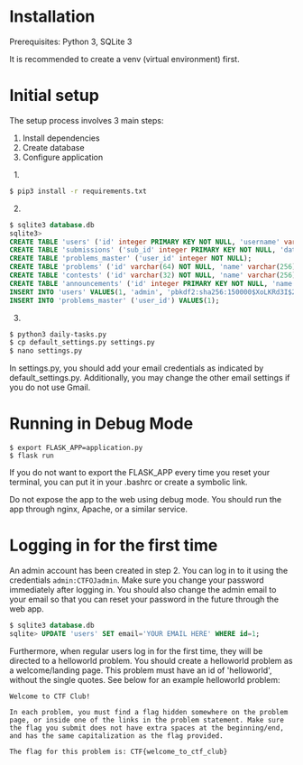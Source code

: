 # Installation

Prerequisites: Python 3, SQLite 3

It is recommended to create a venv (virtual environment) first.

# Initial setup
The setup process involves 3 main steps:
1. Install dependencies
2. Create database
3. Configure application

&nbsp;
1.
```bash
$ pip3 install -r requirements.txt
```

2.
```sql
$ sqlite3 database.db
sqlite3>
CREATE TABLE 'users' ('id' integer PRIMARY KEY NOT NULL, 'username' varchar(20) NOT NULL, 'password' varchar(64) NOT NULL, 'email' varchar(128), 'join_date' datetime NOT NULL DEFAULT (0) , 'admin' boolean NOT NULL DEFAULT (0) , 'banned' boolean NOT NULL DEFAULT (0), 'verified' boolean NOT NULL DEFAULT (0));
CREATE TABLE 'submissions' ('sub_id' integer PRIMARY KEY NOT NULL, 'date' datetime NOT NULL,'user_id' integer NOT NULL,'problem_id' varchar(32) NOT NULL,'contest_id' varchar(32), 'correct' boolean NOT NULL);
CREATE TABLE 'problems_master' ('user_id' integer NOT NULL);
CREATE TABLE 'problems' ('id' varchar(64) NOT NULL, 'name' varchar(256) NOT NULL, 'description' varchar(16384), 'point_value' integer NOT NULL DEFAULT (0), 'category' varchar(64), 'flag' varchar(256) NOT NULL , 'editorial' text, 'hints' varchar(16384), 'draft' boolean NOT NULL DEFAULT(0));
CREATE TABLE 'contests' ('id' varchar(32) NOT NULL, 'name' varchar(256) NOT NULL, 'start' datetime NOT NULL, 'end' datetime NOT NULL, 'description' text, 'scoreboard_visible' boolean NOT NULL DEFAULT (1));
CREATE TABLE 'announcements' ('id' integer PRIMARY KEY NOT NULL, 'name' varchar(256) NOT NULL, 'date' datetime NOT NULL, 'description' varchar(16384) NOT NULL);
INSERT INTO 'users' VALUES(1, 'admin', 'pbkdf2:sha256:150000$XoLKRd3I$2dbdacb6a37de2168298e419c6c54e768d242aee475aadf1fa9e6c30aa02997f', 'e', datetime('now'), 1, 0, 1);
INSERT INTO 'problems_master' ('user_id') VALUES(1);
```

3.
```bash
$ python3 daily-tasks.py
$ cp default_settings.py settings.py
$ nano settings.py
```
In settings.py, you should add your email credentials as indicated by default_settings.py. Additionally, you may change the other email settings if you do not use Gmail.

# Running in Debug Mode
```
$ export FLASK_APP=application.py
$ flask run
```
If you do not want to export the FLASK_APP every time you reset your terminal, you can put it in your .bashrc or create a symbolic link.

Do not expose the app to the web using debug mode. You should run the app through nginx, Apache, or a similar service.

# Logging in for the first time
An admin account has been created in step 2. You can log in to it using the credentials `admin:CTFOJadmin`. Make sure you change your password immediately after logging in.
You should also change the admin email to your email so that you can reset your password in the future through the web app.
```sql
$ sqlite3 database.db
sqlite> UPDATE 'users' SET email='YOUR EMAIL HERE' WHERE id=1;
```
Furthermore, when regular users log in for the first time, they will be directed to a helloworld problem. You should create a helloworld problem as a welcome/landing page. This problem must have an id of 'helloworld', without the single quotes. See below for an example helloworld problem:
```
Welcome to CTF Club!

In each problem, you must find a flag hidden somewhere on the problem page, or inside one of the links in the problem statement. Make sure the flag you submit does not have extra spaces at the beginning/end, and has the same capitalization as the flag provided.

The flag for this problem is: CTF{welcome_to_ctf_club}
```
